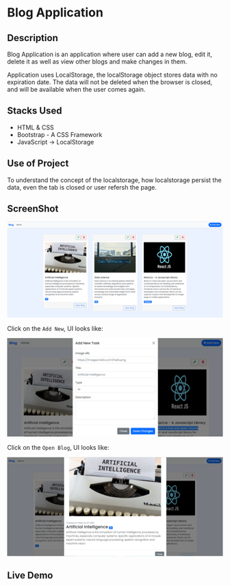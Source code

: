 # Blog Application

## Description
Blog Application is an application where user can add a new blog, edit it, delete it as well as view other blogs and make changes in them. 

Application uses LocalStorage, the localStorage object stores data with no expiration date. The data will not be deleted when the browser is closed, and will be available when the user comes again.

## Stacks Used
* HTML & CSS
* Bootstrap - A CSS Framework
* JavaScript -> LocalStorage

## Use of Project

To understand the concept of the localstorage, how localstorage persist the data, even the tab is closed or user refersh the page.

## ScreenShot

<img src="./res/ss1.png" />

Click on the `Add New`, UI looks like:


<img src="./res/ss2.png" />

Click on the `Open Blog`, UI looks like:


<img src="./res/ss3.png" />

## Live Demo

